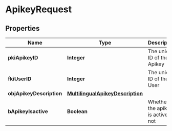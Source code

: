 

# ApikeyRequest

## Properties

Name | Type | Description | Notes
------------ | ------------- | ------------- | -------------
**pkiApikeyID** | **Integer** | The unique ID of the Apikey |  [optional]
**fkiUserID** | **Integer** | The unique ID of the User | 
**objApikeyDescription** | [**MultilingualApikeyDescription**](MultilingualApikeyDescription.md) |  | 
**bApikeyIsactive** | **Boolean** | Whether the apikey is active or not |  [optional]




